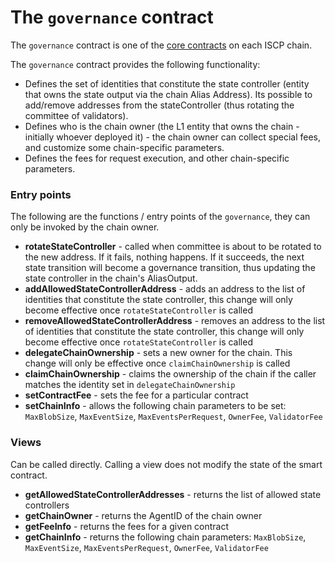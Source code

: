# The `governance` contract

The `governance` contract is one of the [core contracts](overview.md) on each ISCP
chain.

The `governance` contract provides the following functionality:

- Defines the set of identities that constitute the state controller (entity that owns the state output via the chain Alias Address). Its possible to add/remove addresses from the stateController (thus rotating the committee of validators).
- Defines who is the chain owner (the L1 entity that owns the chain - initially whoever deployed it) - the chain owner can collect special fees, and customize some chain-specific parameters.
- Defines the fees for request execution, and other chain-specific parameters.

### Entry points

The following are the functions / entry points of the `governance`, they can only be invoked by the chain owner.

- **rotateStateController** - called when committee is about to be rotated to the new address. If it fails, nothing happens. If it succeeds, the next state transition will become a governance transition, thus updating the state controller in the chain's AliasOutput.
- **addAllowedStateControllerAddress** - adds an address to the list of identities that constitute the state controller, this change will only become effective once `rotateStateController` is called  
- **removeAllowedStateControllerAddress** - removes an address to the list of identities that constitute the state controller, this change will only become effective once `rotateStateController` is called
- **delegateChainOwnership** - sets a new owner for the chain. This change will only be effective once `claimChainOwnership` is called
- **claimChainOwnership** - claims the ownership of the chain if the caller matches the identity set in `delegateChainOwnership`
- **setContractFee** - sets the fee for a particular contract
- **setChainInfo** -  allows the following chain parameters to be set: `MaxBlobSize`, `MaxEventSize`, `MaxEventsPerRequest`, `OwnerFee`, `ValidatorFee`

### Views

Can be called directly. Calling a view does not modify the state of the smart
contract.

- **getAllowedStateControllerAddresses** - returns the list of allowed state controllers
- **getChainOwner** - returns the AgentID of the chain owner
- **getFeeInfo** - returns the fees for a given contract
- **getChainInfo** - returns the following chain parameters: `MaxBlobSize`, `MaxEventSize`, `MaxEventsPerRequest`, `OwnerFee`, `ValidatorFee`
